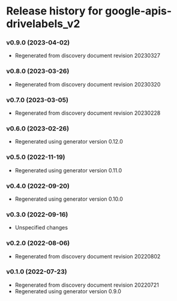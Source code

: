 # Release history for google-apis-drivelabels_v2

### v0.9.0 (2023-04-02)

* Regenerated from discovery document revision 20230327

### v0.8.0 (2023-03-26)

* Regenerated from discovery document revision 20230320

### v0.7.0 (2023-03-05)

* Regenerated from discovery document revision 20230228

### v0.6.0 (2023-02-26)

* Regenerated using generator version 0.12.0

### v0.5.0 (2022-11-19)

* Regenerated using generator version 0.11.0

### v0.4.0 (2022-09-20)

* Regenerated using generator version 0.10.0

### v0.3.0 (2022-09-16)

* Unspecified changes

### v0.2.0 (2022-08-06)

* Regenerated from discovery document revision 20220802

### v0.1.0 (2022-07-23)

* Regenerated from discovery document revision 20220721
* Regenerated using generator version 0.9.0


